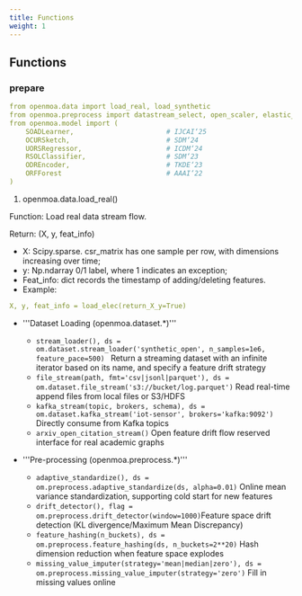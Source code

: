 ```yaml
---
title: Functions
weight: 1
---
```


## Functions
### prepare
```yaml
from openmoa.data import load_real, load_synthetic
from openmoa.preprocess import datastream_select, open_scaler, elastic_projection, 
from openmoa.model import (
    SOADLearner,                       # IJCAI‘25
    OCURSketch,                        # SDM‘24
    UORSRegressor,                     # ICDM‘24
    RSOLClassifier,                    # SDM‘23
    ODREncoder,                        # TKDE‘23
    ORFForest                          # AAAI‘22
)
```
1. openmoa.data.load_real()

Function: Load real data stream flow.

Return: (X, y, feat_info)
- X: Scipy.sparse. csr_matrix has one sample per row, with dimensions increasing over time;
- y: Np.ndarray 0/1 label, where 1 indicates an exception;
- Feat_info: dict records the timestamp of adding/deleting features.
- Example:
```yaml
X, y, feat_info = load_elec(return_X_y=True)
```

- '''Dataset Loading (openmoa.dataset.*)'''
  - ```stream_loader(), ds = om.dataset.stream_loader('synthetic_open', n_samples=1e6, feature_pace=500) ```	Return a streaming dataset with an infinite iterator based on its name, and specify a feature drift strategy
  - ```file_stream(path, fmt='csv|jsonl|parquet'), ds = om.dataset.file_stream('s3://bucket/log.parquet')```	Read real-time append files from local files or S3/HDFS	
  - ```kafka_stream(topic, brokers, schema), ds = om.dataset.kafka_stream('iot-sensor', brokers='kafka:9092')```	Directly consume from Kafka topics	
  - ```arxiv_open_citation_stream()```	Open feature drift flow reserved interface for real academic graphs

- '''Pre-processing (openmoa.preprocess.*)'''
  - ```adaptive_standardize(), ds = om.preprocess.adaptive_standardize(ds, alpha=0.01)```	Online mean variance standardization, supporting cold start for new features	
  - ```drift_detector(), flag = om.preprocess.drift_detector(window=1000)```Feature space drift detection (KL divergence/Maximum Mean Discrepancy)
  - ```feature_hashing(n_buckets), ds = om.preprocess.feature_hashing(ds, n_buckets=2**20)```	Hash dimension reduction when feature space explodes	
  - ```missing_value_imputer(strategy='mean|median|zero'), ds = om.preprocess.missing_value_imputer(strategy='zero')```	Fill in missing values online	



